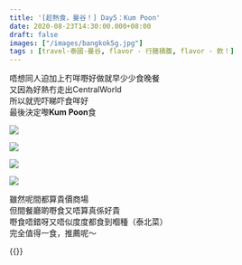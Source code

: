 ```yaml
---
title: '[趁熱食，曼谷！] Day5：Kum Poon'
date: 2020-08-23T14:30:00.000+08:00
draft: false
images: ["/images/bangkok5g.jpg"]
tags : [travel-泰國-曼谷, flavor - 行膳積腹, flavor - 飲！]
---
```


唔想同人迫加上冇咩嘢好做就早少少食晚餐  
又因為好熱冇走出CentralWorld  
所以就兜吓睇吓食咩好  
最後決定嚟**Kum Poon**食  

![](/images/bangkok5g1.jpg)



![](/images/bangkok5g2.jpg)



![](/images/bangkok5g3.jpg)



![](/images/bangkok5g4.jpg)



雖然呢間都算貴價商場  
但間餐廳啲嘢食又唔算真係好貴  
嘢食唔錯呀又唔似度度都食到嗰種（泰北菜）  
完全值得一食，推薦呢～    
  
{{<bangkok>}}
